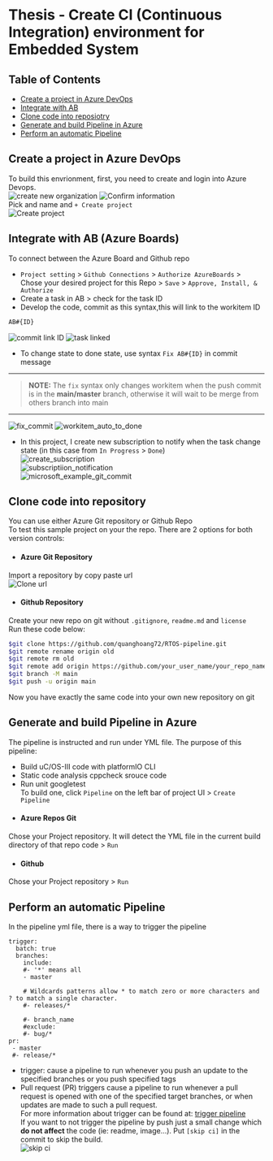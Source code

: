 # Thesis - Create CI (Continuous Integration) environment for Embedded System

## Table of Contents
<!-- TOC -->
- [Create a project in Azure DevOps](#create-a-project-in-azure-devops)  
- [Integrate with AB](#integrate-with-ab-(azure-boards))  
- [Clone code into reposiotry](#clone-code-into-repository)  
- [Generate and build Pipeline in Azure](#generate-and-build-pipeline-in-azure)  
- [Perform an automatic Pipeline](#perform-an-automatic-pipeline)  
<!-- TOC -->

## Create a project in Azure DevOps
To build this envrionment, first, you need to create and login into Azure Devops.  
![create new organization](attachments/new_organization.png)
![Confirm information](attachments/confirm_information.png)  
Pick and name and `+ Create project`  
![Create project](attachments/create_project.png)  
## Integrate with AB (Azure Boards)
To connect between the Azure Board and Github repo  
- `Project setting` > `Github Connections` > `Authorize AzureBoards` > Chose your desired project for this Repo > `Save` > `Approve, Install, & Authorize`  
- Create a task in AB > check for the task ID  
- Develop the code, commit as this syntax,this will link to the workitem ID  
```bash
AB#{ID}
```  
![commit link ID](attachments/commit_AB_ID.png)
![task linked](attachments/task_link.png)  
- To change state to done state, use syntax `Fix AB#{ID}` in commit message  
---
>**NOTE:**
The `fix` syntax only changes workitem when the push commit is in the **main/master** branch, otherwise it will wait to be merge from others branch into main
---  
![fix_commit](attachments/fix_commit.png)
![workitem_auto_to_done](attachments/workitem_done.png)  
- In this project, I create new subscription to notify when the task change state (in this case from `In Progress` > `Done`)  
![create_subscription](attachments/create_subscription.png)  
![subscriptiion_notification](attachments/notification_state_change.png)  
![microsoft_example_git_commit](attachments/git_commit_AB_sample.png)  
## Clone code into repository
You can use either Azure Git repository or Github Repo  
To test this sample project on your the repo. There are 2 options for both version controls:
- #### Azure Git Repository
Import a repository by copy paste url  
![Clone url](attachments/clone_url.png)  
- #### Github Repository
Create your new repo on git without `.gitignore`, `readme.md` and `license`  
Run these code below:   
```bash
$git clone https://github.com/quanghoang72/RTOS-pipeline.git
$git remote rename origin old
$git remote rm old
$git remote add origin https://github.com/your_user_name/your_repo_name
$git branch -M main
$git push -u origin main
```  
Now you have exactly the same code into your own new repository on git  
## Generate and build Pipeline in Azure
The pipeline is instructed and run under YML file. The purpose of this pipeline:  
- Build uC/OS-III code with platformIO CLI
- Static code analysis cppcheck srouce code
- Run unit googletest  
To build one, click `Pipeline` on the left bar of project UI > `Create Pipeline`
- #### Azure Repos Git
Chose your Project repository. It will detect the YML file in the current build directory of that repo code > `Run`
- #### Github
Chose your Project repository > `Run`
## Perform an automatic Pipeline
In the pipeline yml file, there is a way to trigger the pipeline  
```
trigger:
  batch: true
  branches:
    include:
    #- '*' means all
    - master

    # Wildcards patterns allow * to match zero or more characters and ? to match a single character.
    #- releases/* 

    #- branch_name
    #exclude:
    #- bug/*
pr:
 - master
 #- release/*
```
- trigger: cause a pipeline to run whenever you push an update to the specified branches or you push specified tags
- Pull request (PR) triggers cause a pipeline to run whenever a pull request is opened with one of the specified target branches, or when updates are made to such a pull request.  
For more information about trigger can be found at: [trigger pipeline](https://docs.microsoft.com/en-us/azure/devops/pipelines/repos/github?view=azure-devops&tabs=yaml)  
If you want to not trigger the pipeline by push just a small change which **do not affect** the code (ie: readme, image...). Put `[skip ci]` in the commit to skip the build.  
![skip ci](attachments/skip_ci.png)